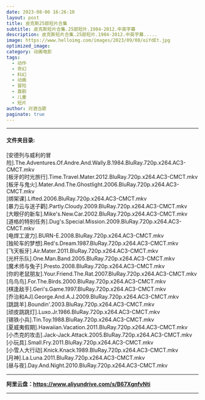```yaml
---
date: 2023-08-06 16:26:10
layout: post
title: 皮克斯25部短片合集
subtitle: 皮克斯短片合集.25部短片.1984-2012.中英字幕
description: 皮克斯短片合集.25部短片.1984-2012.中英字幕.....  
image: https://www.helloimg.com/images/2023/09/08/oiYdEt.jpg
optimized_image: 
category: 动画电影
tags:
  - 动作
  - 奇幻
  - 科幻
  - 动画
  - 冒险
  - 喜剧
  - 儿童
  - 短片
author: 对酒当歌
paginate: true
---
```


---

#### 文件夹目录:

[安德列与威利的冒险].The.Adventures.Of.Andre.And.Wally.B.1984.BluRay.720p.x264.AC3-CMCT.mkv  
[板牙的时光旅行].Time.Travel.Mater.2012.BluRay.720p.x264.AC3-CMCT.mkv  
[板牙与鬼火].Mater.And.The.Ghostlight.2006.BluRay.720p.x264.AC3-CMCT.mkv  
[绑架课].Lifted.2006.BluRay.720p.x264.AC3-CMCT.mkv  
[暴力云与送子鹳].Partly.Cloudy.2009.BluRay.720p.x264.AC3-CMCT.mkv  
[大眼仔的新车].Mike's.New.Car.2002.BluRay.720p.x264.AC3-CMCT.mkv  
[道格的特别任务].Dug's.Special.Mission.2009.BluRay.720p.x264.AC3-CMCT.mkv  
[电焊工波力].BURN-E.2008.BluRay.720p.x264.AC3-CMCT.mkv  
[独轮车的梦想].Red's.Dream.1987.BluRay.720p.x264.AC3-CMCT.mkv  
[飞天板牙].Air.Mater.2011.BluRay.720p.x264.AC3-CMCT.mkv  
[光杆乐队].One.Man.Band.2005.BluRay.720p.x264.AC3-CMCT.mkv  
[魔术师与兔子].Presto.2008.BluRay.720p.x264.AC3-CMCT.mkv  
[你的老鼠朋友].Your.Friend.The.Rat.2007.BluRay.720p.x264.AC3-CMCT.mkv  
[鸟鸟鸟].For.The.Birds.2000.BluRay.720p.x264.AC3-CMCT.mkv  
[棋逢敌手].Geri's.Game.1997.BluRay.720p.x264.AC3-CMCT.mkv  
[乔治和AJ].George.And.A.J.2009.BluRay.720p.x264.AC3-CMCT.mkv  
[跳跳羊].Boundin'.2003.BluRay.720p.x264.AC3-CMCT.mkv  
[顽皮跳跳灯].Luxo.Jr.1986.BluRay.720p.x264.AC3-CMCT.mkv  
[锡铁小兵].Tin.Toy.1988.BluRay.720p.x264.AC3-CMCT.mkv  
[夏威夷假期].Hawaiian.Vacation.2011.BluRay.720p.x264.AC3-CMCT.mkv  
[小杰克的攻击].Jack-Jack.Attack.2005.BluRay.720p.x264.AC3-CMCT.mkv  
[小玩具].Small.Fry.2011.BluRay.720p.x264.AC3-CMCT.mkv  
[小雪人大行动].Knick.Knack.1989.BluRay.720p.x264.AC3-CMCT.mkv  
[月神].La.Luna.2011.BluRay.720p.x264.AC3-CMCT.mkv  
[昼与夜].Day.And.Night.2010.BluRay.720p.x264.AC3-CMCT.mkv  

---

**阿里云盘：<https://www.aliyundrive.com/s/B67XgnfvNti>**

---
